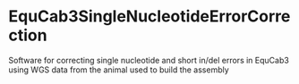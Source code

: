 # EquCab3SingleNucleotideErrorCorrection
Software for correcting single nucleotide and short in/del errors in EquCab3 using WGS data from the animal used to build the assembly
